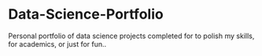 # Data-Science-Portfolio
Personal portfolio of data science projects completed for to polish my skills, for academics, or just for fun..

